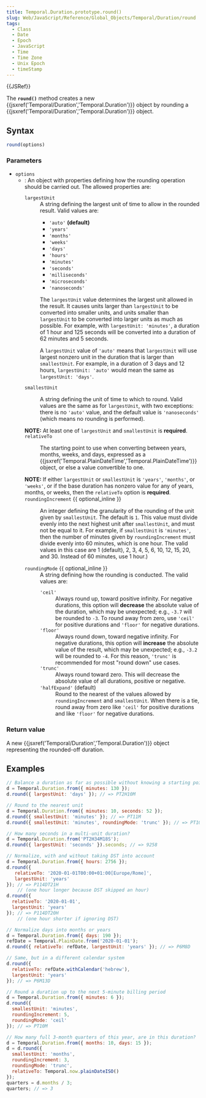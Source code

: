 ```yaml
---
title: Temporal.Duration.prototype.round()
slug: Web/JavaScript/Reference/Global_Objects/Temporal/Duration/round
tags:
  - Class
  - Date
  - Epoch
  - JavaScript
  - Time
  - Time Zone
  - Unix Epoch
  - timeStamp
---
```

{{JSRef}}

The **`round()`** method creates a new
{{jsxref('Temporal/Duration','Temporal.Duration')}} object by
rounding a {{jsxref('Temporal/Duration','Temporal.Duration')}}
object.

## Syntax

```js
round(options)
```

### Parameters

- `options`
  - : An object with properties defining how the rounding operation should be
    carried out. The allowed properties are:
    <dl><dt><code>largestUnit</code></dt><dd>A string defining the largest unit of time to allow in the rounded result. Valid values are:<ul><li><code>'auto'</code> <strong>(default)</strong></li><li><code>'years'</code></li><li><code>'months'</code></li><li><code>'weeks'</code></li><li><code>'days'</code></li><li><code>'hours'</code></li><li><code>'minutes'</code></li><li><code>'seconds'</code></li><li><code>'milliseconds'</code></li><li><code>'microseconds'</code></li><li><code>'nanoseconds'</code></li></ul><p>The <code>largestUnit</code> value determines the largest unit allowed in the result. It causes units larger than <code>largestUnit</code> to be converted into smaller units, and units smaller than <code>largestUnit</code> to be converted into larger units as much as possible. For example, with <code>largestUnit: 'minutes'</code>, a duration of 1 hour and 125 seconds will be converted into a duration of 62 minutes and 5 seconds.</p><p>A <code>largestUnit</code> value of <code>'auto'</code> means that <code>largestUnit</code> will use largest nonzero unit in the duration that is larger than <code>smallestUnit</code>. For example, in a duration of 3 days and 12 hours, <code>largestUnit: 'auto'</code> would mean the same as <code>largestUnit: 'days'</code>.</p></dd><dt><code>smallestUnit</code></dt><dd><p>A string defining the unit of time to which to round. Valid values are the same as for <code>largestUnit</code>, with two exceptions: there is no <code>'auto'</code> value, and the default value is <code>'nanoseconds'</code> (which means no rounding is performed).</p></dd><div class="warning"><strong>NOTE:</strong> At least one of <code>largestUnit</code> and <code>smallestUnit</code> is <strong>required</strong>.</div><dt><code>relativeTo</code></dt><dd><p>The starting point to use when converting between years, months, weeks, and days, expressed as a {{jsxref('Temporal.PlainDateTime','Temporal.PlainDateTime')}} object, or else a value convertible to one.</p></dd><div class="warning"><strong>NOTE:</strong> If either <code>largestUnit</code> or <code>smallestUnit</code> is <code>'years'</code>, <code>'months'</code>, or <code>'weeks'</code>, or if the base duration has nonzero value for any of years, months, or weeks, then the <code>relativeTo</code> option is <strong>required</strong>.</div><dt><code>roundingIncrement</code> {{ optional_inline }}</dt><dd><p>An integer defining the granularity of the rounding of the unit given by <code>smallestUnit</code>. The default is <code>1</code>. This value must divide evenly into the next highest unit after <code>smallestUnit</code>, and must not be equal to it. For example, if <code>smallestUnit</code> is <code>'minutes'</code>, then the number of minutes given by <code>roundingIncrement</code> must divide evenly into 60 minutes, which is one hour. The valid values in this case are 1 (default), 2, 3, 4, 5, 6, 10, 12, 15, 20, and 30. Instead of 60 minutes, use 1 hour.)</p></dd><dt><code>roundingMode</code> {{ optional_inline }}</dt><dd>A string defining how the rounding is conducted. The valid values are:<dl><dt><code>'ceil'</code></dt><dd>Always round up, toward positive infinity. For negative durations, this option will <strong>decrease</strong> the absolute value of the duration, which may be unexpected; e.g., <code>-3.7</code> will be rounded to <code>-3</code>. To round away from zero, use <code>'ceil'</code> for positive durations and <code>'floor'</code> for negative durations.</dd><dt><code>'floor'</code></dt><dd>Always round down, toward negative infinity. For negative durations, this option will <strong>increase</strong> the absolute value of the result, which may be unexpected; e.g., <code>-3.2</code> will be rounded to <code>-4</code>. For this reason, <code>'trunc'</code> is recommended for most "round down" use cases.</dd><dt><code>'trunc'</code></dt><dd>Always round toward zero. This will decrease the absolute value of all durations, positive or negative.</dd><dt><code>'halfExpand'</code> (default)</dt><dd>Round to the nearest of the values allowed by <code>roundingIncrement</code> and <code>smallestUnit</code>. When there is a tie, round away from zero like <code>'ceil'</code> for positive durations and like <code>'floor'</code> for negative durations.</dd></dl></dd></dl>

### Return value

A new {{jsxref('Temporal/Duration','Temporal.Duration')}}
object representing the rounded-off duration.

## Examples

```js
// Balance a duration as far as possible without knowing a starting point
d = Temporal.Duration.from({ minutes: 130 });
d.round({ largestUnit: 'days' }); // => PT2H10M

// Round to the nearest unit
d = Temporal.Duration.from({ minutes: 10, seconds: 52 });
d.round({ smallestUnit: 'minutes' }); // => PT11M
d.round({ smallestUnit: 'minutes', roundingMode: 'trunc' }); // => PT10M

// How many seconds in a multi-unit duration?
d = Temporal.Duration.from('PT2H34M18S');
d.round({ largestUnit: 'seconds' }).seconds; // => 9258

// Normalize, with and without taking DST into account
d = Temporal.Duration.from({ hours: 2756 });
d.round({
   relativeTo: '2020-01-01T00:00+01:00[Europe/Rome]',
   largestUnit: 'years'
}); // => P114DT21H
    // (one hour longer because DST skipped an hour)
d.round({
  relativeTo: '2020-01-01',
  largestUnit: 'years'
}); // => P114DT20H
    // (one hour shorter if ignoring DST)

// Normalize days into months or years
d = Temporal.Duration.from({ days: 190 });
refDate = Temporal.PlainDate.from('2020-01-01');
d.round({ relativeTo: refDate, largestUnit: 'years' }); // => P6M8D

// Same, but in a different calendar system
d.round({
  relativeTo: refDate.withCalendar('hebrew'),
  largestUnit: 'years'
}); // => P6M13D

// Round a duration up to the next 5-minute billing period
d = Temporal.Duration.from({ minutes: 6 });
d.round({
  smallestUnit: 'minutes',
  roundingIncrement: 5,
  roundingMode: 'ceil'
}); // => PT10M

// How many full 3-month quarters of this year, are in this duration?
d = Temporal.Duration.from({ months: 10, days: 15 });
d = d.round({
  smallestUnit: 'months',
  roundingIncrement: 3,
  roundingMode: 'trunc',
  relativeTo: Temporal.now.plainDateISO()
});
quarters = d.months / 3;
quarters; // => 3
```
